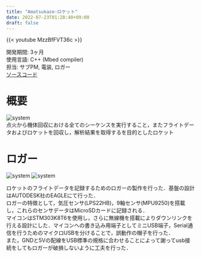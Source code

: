 ```yaml
---
title: "Amatsukaze-ロケット"
date: 2022-07-23T01:28:40+09:00
draft: false
---
```

{{< youtube MzzBfFVT36c >}}
  
開発期間: 3ヶ月  
使用言語: C++ (Mbed compiler)    
担当: サブPM, 電装, ロガー  
[ソースコード](https://os.mbed.com/teams/CORE/code/Logger/)  


# 概要  
  
 ![system](/img/amatsukaze/Picture1.jpg)  
点火から機体回収における全てのシーケンスを実行すること，またフライトデータおよびロケットを回収し，解析結果を取得するを目的としたロケット  


# ロガー

![system](/img/amatsukaze/Picture2.jpg)
![system](/img/amatsukaze/Picture3.jpg)  
 
 ロケットのフライトデータを記録するためのロガーの製作を行った．基盤の設計はAUTODESK社のEAGLEにて行った．  
 ロガーの特徴として，気圧センサ(LPS22HB)，9軸センサ(MPU9250)を搭載し，これらのセンサデータはMicroSDカードに記録される．  
 マイコンはSTM303K8T6を使用し，さらに無線機を搭載によりダウンリンクを行える設計にした．マイコンへの書き込み用端子としてミニUSB端子，Serial通信を行うためのマイクロUSBを分けることで，誤動作の帽子を行った．  
また，GNDと5Vの配線をUSB標準の規格に合わせることによって謝ってusb接続をしてもロガーが破損しないように工夫を行った．  

